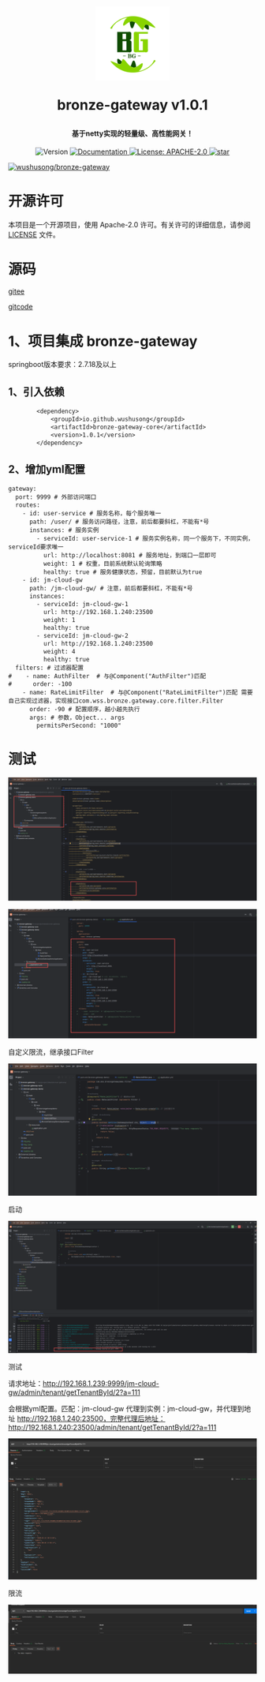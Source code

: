 
<p align="center">
	<img alt="logo" src="doc/logo_1.png" width="150" height="150">
</p>
<h1 align="center" style="margin: 30px 0 30px; font-weight: bold;">bronze-gateway v1.0.1</h1>
<h4 align="center">基于netty实现的轻量级、高性能网关！</h4>
<p align="center">

  <img alt="Version" src="https://img.shields.io/badge/version-1.0.0-blue.svg?cacheSeconds=2592000" />
  <a href="https://nas2.wushusong.cn/note/" target="_blank">
    <img alt="Documentation" src="https://img.shields.io/badge/documentation-yes-brightgreen.svg" />
  </a>
  <a href="#" target="_blank">
    <img alt="License: APACHE-2.0" src="https://img.shields.io/badge/License-apache2.0-yellow.svg" />
  </a>
  <a href='https://gitee.com/wushusong/bronze-gateway/stargazers'><img src='https://gitee.com/wushusong/bronze-gateway/badge/star.svg?theme=dark' alt='star'></img></a>

[![wushusong/bronze-gateway](https://gitee.com/wushusong/bronze-gateway/widgets/widget_card.svg?colors=393222,ebdfc1,fffae5,d8ca9f,393222,a28b40)](https://gitee.com/wushusong/bronze-gateway)

</p>

# 开源许可

本项目是一个开源项目，使用 Apache-2.0 许可。有关许可的详细信息，请参阅 [LICENSE](LICENSE) 文件。

# 源码

[gitee](https://gitee.com/wushusong/bronze-gateway)

[gitcode](https://gitcode.com/wushusong/bronze-gateway)

# 1、项目集成 bronze-gateway

springboot版本要求：2.7.18及以上

## 1、引入依赖

````
        <dependency>
            <groupId>io.github.wushusong</groupId>
            <artifactId>bronze-gateway-core</artifactId>
            <version>1.0.1</version>
        </dependency>
````

## 2、增加yml配置

````
gateway:
  port: 9999 # 外部访问端口
  routes:
    - id: user-service # 服务名称，每个服务唯一
      path: /user/ # 服务访问路径，注意，前后都要斜杠，不能有*号
      instances: # 服务实例
        - serviceId: user-service-1 # 服务实例名称，同一个服务下，不同实例，serviceId要求唯一
          url: http://localhost:8081 # 服务地址，到端口一层即可
          weight: 1 # 权重，目前系统默认轮询策略
          healthy: true # 服务健康状态，预留，目前默认为true
    - id: jm-cloud-gw
      path: /jm-cloud-gw/ # 注意，前后都要斜杠，不能有*号
      instances:
        - serviceId: jm-cloud-gw-1
          url: http://192.168.1.240:23500
          weight: 1
          healthy: true
        - serviceId: jm-cloud-gw-2
          url: http://192.168.1.240:23500
          weight: 4
          healthy: true
  filters: # 过滤器配置
#    - name: AuthFilter  # 与@Component("AuthFilter")匹配
#      order: -100
    - name: RateLimitFilter  # 与@Component("RateLimitFilter")匹配 需要自己实现过滤器，实现接口com.wss.bronze.gateway.core.filter.Filter
      order: -90 # 配置顺序，越小越先执行
      args: # 参数，Object... args
        permitsPerSecond: "1000"
````

# 测试

![img.png](doc/img.png)

![img_1.png](doc/img_1.png)

自定义限流，继承接口Filter

![img_2.png](doc/img_2.png)

启动

![img_3.png](doc/img_3.png)

测试

请求地址：http://192.168.1.239:9999/jm-cloud-gw/admin/tenant/getTenantById/2?a=111

会根据yml配置。匹配：jm-cloud-gw 代理到实例：jm-cloud-gw，并代理到地址 http://192.168.1.240:23500，完整代理后地址： http://192.168.1.240:23500/admin/tenant/getTenantById/2?a=111

![img_4.png](doc/img_4.png)

限流

![img_5.png](doc/img_5.png)

